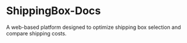 # ShippingBox-Docs
A web-based platform designed to optimize shipping box selection and compare shipping costs.
